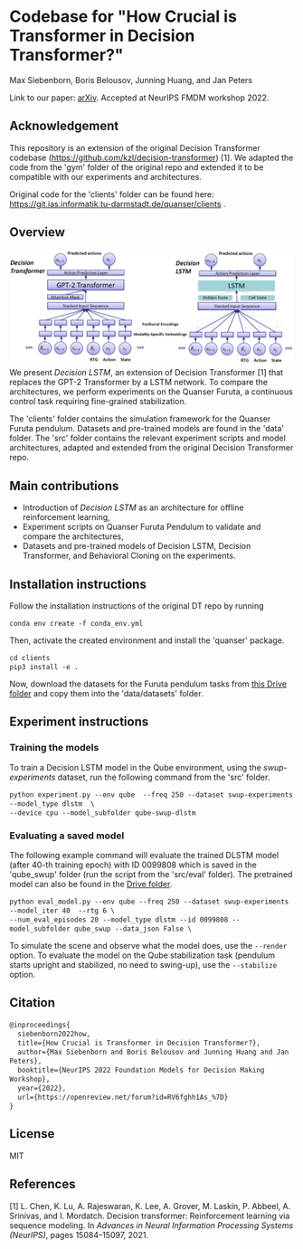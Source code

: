 # Codebase for "How Crucial is Transformer in Decision Transformer?"

Max Siebenborn, Boris Belousov, Junning Huang, and Jan Peters

Link to our paper: [arXiv](https://arxiv.org/abs/2211.14655).
Accepted at NeurIPS FMDM workshop 2022.

## Acknowledgement
This repository is an extension of the original Decision Transformer codebase (https://github.com/kzl/decision-transformer) [1].
We adapted the code from the 'gym' folder of the original repo and extended it to be compatible with our experiments and architectures.

Original code for the 'clients' folder can be found here: https://git.ias.informatik.tu-darmstadt.de/quanser/clients .

## Overview 
![image info](./architecture-comparison.png)
We present *Decision LSTM*, an extension of Decision Transformer [1] that replaces the GPT-2 Transformer by a LSTM network.
To compare the architectures, we perform experiments on the Quanser Furuta,  a continuous control task requiring fine-grained stabilization.

The 'clients' folder contains the simulation framework for the Quanser Furuta pendulum.
Datasets and pre-trained models are found in the 'data' folder.
The 'src' folder contains the relevant experiment scripts and model architectures, adapted and extended from the original Decision Transformer repo.

## Main contributions
- Introduction of *Decision LSTM* as an architecture for offline reinforcement learning, 
- Experiment scripts on Quanser Furuta Pendulum to validate and compare the architectures, 
- Datasets and pre-trained models of Decision LSTM, Decision Transformer, and Behavioral Cloning on the experiments.

## Installation instructions
Follow the installation instructions of the original DT repo by running

```
conda env create -f conda_env.yml
```

Then, activate the created environment and install the 'quanser' package.

```
cd clients
pip3 install -e .
```

Now, download the datasets for the Furuta pendulum tasks from [this Drive folder](https://drive.google.com/drive/folders/1YdhZp-divm3AZ8sy3Bor0HeOI_F7RMAV?usp=share_link) and copy them into the 'data/datasets' folder.

## Experiment instructions

<!---### Create a custom dataset--->

### Training the models
To train a Decision LSTM model in the Qube environment, using the *swup-experiments* dataset, run the following command from the 'src' folder.
```
python experiment.py --env qube  --freq 250 --dataset swup-experiments --model_type dlstm  \
--device cpu --model_subfolder qube-swup-dlstm 
```

### Evaluating a saved model
The following example command will evaluate the trained DLSTM model (after 40-th training epoch) with ID 0099808 which is saved in the 'qube_swup' folder (run the script from the 'src/eval' folder). The pretrained model can also be found in the [Drive folder](https://drive.google.com/drive/folders/1YdhZp-divm3AZ8sy3Bor0HeOI_F7RMAV?usp=share_link).
```
python eval_model.py --env qube --freq 250 --dataset swup-experiments --model_iter 40  --rtg 6 \
--num_eval_episodes 20 --model_type dlstm --id 0099808 --model_subfolder qube_swup --data_json False \
```
To simulate the scene and observe what the model does, use the ```--render``` option.
To evaluate the model on the Qube stabilization task (pendulum starts upright and stabilized, no need to swing-up), use the ```--stabilize``` option.

## Citation
```
@inproceedings{
  siebenborn2022how,
  title={How Crucial is Transformer in Decision Transformer?},  
  author={Max Siebenborn and Boris Belousov and Junning Huang and Jan Peters},  
  booktitle={NeurIPS 2022 Foundation Models for Decision Making Workshop},  
  year={2022},  
  url={https://openreview.net/forum?id=RV6fghh1As_%7D}
}
```

## License
MIT

## References
<a id="1">[1]</a> 
L. Chen, K. Lu, A. Rajeswaran, K. Lee, A. Grover, M. Laskin, P. Abbeel, A. Srinivas, and I. Mordatch. 
Decision transformer: Reinforcement learning via sequence modeling. 
In *Advances in Neural Information Processing Systems (NeurIPS)*, pages 15084–15097, 2021.
